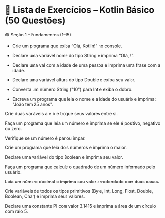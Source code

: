 # 📘 Lista de Exercícios – Kotlin Básico (50 Questões)
🟢 Seção 1 – Fundamentos (1–15)

- Crie um programa que exiba “Olá, Kotlin!” no console.


- Declare uma variável nome do tipo String e imprima “Olá, <nome>!”.


- Declare uma val com a idade de uma pessoa e imprima uma frase com a idade.


- Declare uma variável altura do tipo Double e exiba seu valor.


- Converta um número String ("10") para Int e exiba o dobro.


- Escreva um programa que leia o nome e a idade do usuário e imprima: "João tem 25 anos".


Crie duas variáveis a e b e troque seus valores entre si.


Faça um programa que leia um número e imprima se ele é positivo, negativo ou zero.


Verifique se um número é par ou ímpar.


Crie um programa que leia dois números e imprima o maior.


Declare uma variável do tipo Boolean e imprima seu valor.


Faça um programa que calcule o quadrado de um número informado pelo usuário.


Leia um número decimal e imprima seu valor arredondado com duas casas.


Crie variáveis de todos os tipos primitivos (Byte, Int, Long, Float, Double, Boolean, Char) e imprima seus valores.


Declare uma constante PI com valor 3.1415 e imprima a área de um círculo com raio 5.



